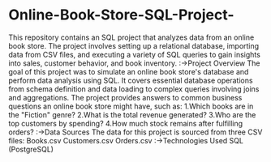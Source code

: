 # Online-Book-Store-SQL-Project-
This repository contains an SQL project that analyzes data from an online book store. The project involves setting up a relational database, importing data from CSV files, and executing a variety of SQL queries to gain insights into sales, customer behavior, and book inventory.
:->Project Overview
The goal of this project was to simulate an online book store's database and perform data analysis using SQL. It covers essential database operations from schema definition and data loading to complex queries involving joins and aggregations. The project provides answers to common business questions an online book store might have, such as:
1.Which books are in the "Fiction" genre?
2.What is the total revenue generated?
3.Who are the top customers by spending?
4.How much stock remains after fulfilling orders?
:->Data Sources
The data for this project is sourced from three CSV files:
Books.csv
Customers.csv
Orders.csv
:->Technologies Used
SQL (PostgreSQL)

